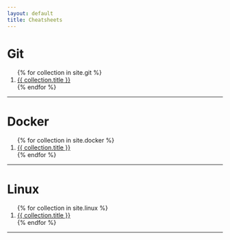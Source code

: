 ```yaml
---
layout: default
title: Cheatsheets
---
```


# Git

<ol>{% for collection in site.git %}
<li><a href="{{ collection.url }}">{{ collection.title }}</a></li>
{% endfor %}</ol>

---

# Docker

<ol>{% for collection in site.docker %}
<li><a href="{{ collection.url }}">{{ collection.title }}</a></li>
{% endfor %}</ol>

---

# Linux

<ol>{% for collection in site.linux %}
<li><a href="{{ collection.url }}">{{ collection.title }}</a></li>
{% endfor %}</ol>

---

